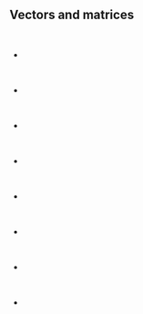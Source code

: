 ## Vectors and matrices

<br>

  -  
  
<br>
  
  - 

<br>

  - 
<br>

  * 
<br>

  - 
<br>

  - 
<br>

  - 
<br>

* 
